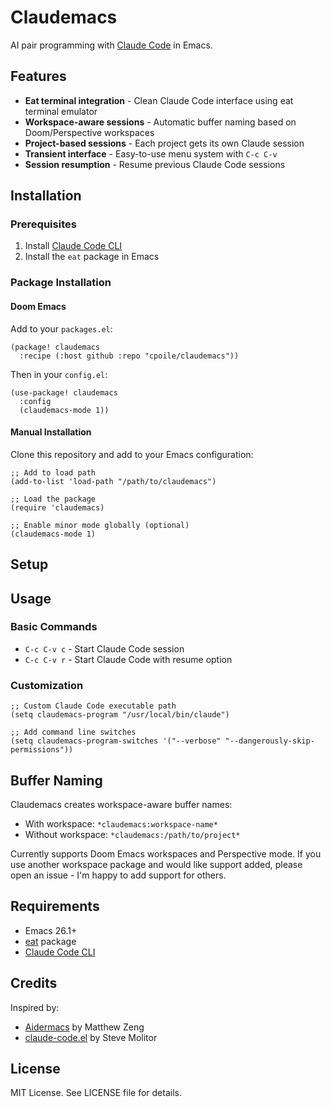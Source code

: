 # Claudemacs

AI pair programming with [Claude Code](https://docs.anthropic.com/en/docs/claude-code/overview) in Emacs.

## Features

- **Eat terminal integration** - Clean Claude Code interface using eat terminal emulator
- **Workspace-aware sessions** - Automatic buffer naming based on Doom/Perspective workspaces
- **Project-based sessions** - Each project gets its own Claude session
- **Transient interface** - Easy-to-use menu system with `C-c C-v`
- **Session resumption** - Resume previous Claude Code sessions

## Installation

### Prerequisites

1. Install [Claude Code CLI](https://docs.anthropic.com/en/docs/claude-code/overview)
2. Install the `eat` package in Emacs

### Package Installation

#### Doom Emacs

Add to your `packages.el`:

```elisp
(package! claudemacs
  :recipe (:host github :repo "cpoile/claudemacs"))
```

Then in your `config.el`:

```elisp
(use-package! claudemacs
  :config
  (claudemacs-mode 1))
```

#### Manual Installation

Clone this repository and add to your Emacs configuration:

```elisp
;; Add to load path
(add-to-list 'load-path "/path/to/claudemacs")

;; Load the package
(require 'claudemacs)

;; Enable minor mode globally (optional)
(claudemacs-mode 1)
```

## Setup

<!-- TODO: add setup instructions -->

## Usage

### Basic Commands

- `C-c C-v c` - Start Claude Code session
- `C-c C-v r` - Start Claude Code with resume option

### Customization

```elisp
;; Custom Claude Code executable path
(setq claudemacs-program "/usr/local/bin/claude")

;; Add command line switches
(setq claudemacs-program-switches '("--verbose" "--dangerously-skip-permissions"))
```

## Buffer Naming

Claudemacs creates workspace-aware buffer names:
- With workspace: `*claudemacs:workspace-name*`
- Without workspace: `*claudemacs:/path/to/project*`

Currently supports Doom Emacs workspaces and Perspective mode. If you use another workspace package and would like support added, please open an issue - I'm happy to add support for others.

## Requirements

- Emacs 26.1+
- [eat](https://github.com/kephale/emacs-eat) package
- [Claude Code CLI](https://docs.anthropic.com/en/docs/claude-code/overview)

## Credits

Inspired by:
- [Aidermacs](https://github.com/MatthewZMD/aidermacs) by Matthew Zeng
- [claude-code.el](https://github.com/stevemolitor/claude-code.el) by Steve Molitor

## License

MIT License. See LICENSE file for details.
